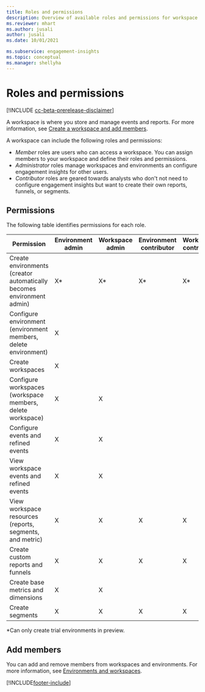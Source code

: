 ```yaml
---
title: Roles and permissions
description: Overview of available roles and permissions for workspace members. 
ms.reviewer: mhart
ms.author: jusali
author: jusali
ms.date: 10/01/2021

ms.subservice: engagement-insights 
ms.topic: conceptual
ms.manager: shellyha
---
```


# Roles and permissions

[!INCLUDE [cc-beta-prerelease-disclaimer](includes/cc-beta-prerelease-disclaimer.md)]

A workspace is where you store and manage events and reports. For more information, see [Create a workspace and add members](create-workspace.md). 

A workspace can include the following roles and permissions:

- *Member* roles are users who can access a workspace. You can assign members to your workspace and define their roles and permissions. 
- *Administrator* roles manage workspaces and environments an configure engagement insights for other users. 
- *Contributor* roles are geared towards analysts who don't not need to configure engagement insights but want to create their own reports, funnels, or segments.

## Permissions
  
The following table identifies permissions for each role. 

| Permission | Environment admin | Workspace admin | Environment contributor | Workspace contributor | 
|--|--|--|--|--|
| Create environments (creator automatically becomes environment admin) | X* | X* | X* | X* |  
| Configure environment (environment members, delete environment) | X |  |  |  |  
| Create workspaces | X |  |  |  |  
| Configure workspaces (workspace members, delete workspace) | X | X |  |  |  
| Configure events and refined events | X | X | |  |  
| View workspace events and refined events | X | X | |  |  
| View workspace resources (reports, segments, and metric)| X | X | X | X |  
| Create custom reports and funnels | X | X | X | X |  
| Create base metrics and dimensions| X | X |  |  |  
| Create segments| X | X | X | X |  

*Can only create trial environments in preview. 

## Add members

You can add and remove members from workspaces and environments. For more information, see [Environments and workspaces](manage-environments-workspaces.md).


[!INCLUDE[footer-include](../includes/footer-banner.md)]
